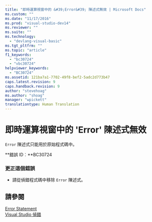 ```yaml
---
title: "即時運算視窗中的 &#39;Error&#39; 陳述式無效 | Microsoft Docs"
ms.custom: ""
ms.date: "11/17/2016"
ms.prod: "visual-studio-dev14"
ms.reviewer: ""
ms.suite: ""
ms.technology: 
  - "devlang-visual-basic"
ms.tgt_pltfrm: ""
ms.topic: "article"
f1_keywords: 
  - "bc30724"
  - "vbc30724"
helpviewer_keywords: 
  - "BC30724"
ms.assetid: 121ba7a1-7702-49f8-bef2-5adc2d773b47
caps.latest.revision: 9
caps.handback.revision: 9
author: "stevehoag"
ms.author: "shoag"
manager: "wpickett"
translationtype: Human Translation
---
```

# 即時運算視窗中的 &#39;Error&#39; 陳述式無效
`Error` 陳述式只能用於原始程式碼中。  
  
 **錯誤 ID︰**BC30724  
  
### 更正這個錯誤  
  
-   請從偵錯程式碼中移除 `Error` 陳述式。  
  
## 請參閱  
 [Error Statement](../../visual-basic/language-reference/statements/error-statement.md)   
 [Visual Studio 偵錯](/visual-studio/debugger/debugging-in-visual-studio)